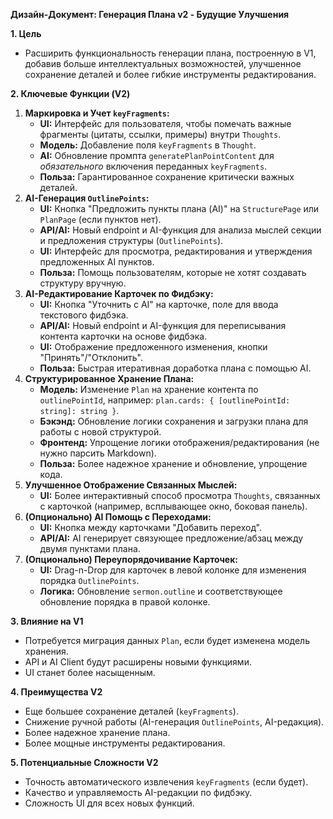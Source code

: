 **Дизайн-Документ: Генерация Плана v2 - Будущие Улучшения**

**1. Цель**

*   Расширить функциональность генерации плана, построенную в V1, добавив больше интеллектуальных возможностей, улучшенное сохранение деталей и более гибкие инструменты редактирования.

**2. Ключевые Функции (V2)**

1.  **Маркировка и Учет `keyFragments`:**
    *   **UI:** Интерфейс для пользователя, чтобы помечать важные фрагменты (цитаты, ссылки, примеры) внутри `Thoughts`.
    *   **Модель:** Добавление поля `keyFragments` в `Thought`.
    *   **AI:** Обновление промпта `generatePlanPointContent` для *обязательного* включения переданных `keyFragments`.
    *   **Польза:** Гарантированное сохранение критически важных деталей.
2.  **AI-Генерация `OutlinePoints`:**
    *   **UI:** Кнопка "Предложить пункты плана (AI)" на `StructurePage` или `PlanPage` (если пунктов нет).
    *   **API/AI:** Новый endpoint и AI-функция для анализа мыслей секции и предложения структуры (`OutlinePoints`).
    *   **UI:** Интерфейс для просмотра, редактирования и утверждения предложенных AI пунктов.
    *   **Польза:** Помощь пользователям, которые не хотят создавать структуру вручную.
3.  **AI-Редактирование Карточек по Фидбэку:**
    *   **UI:** Кнопка "Уточнить с AI" на карточке, поле для ввода текстового фидбэка.
    *   **API/AI:** Новый endpoint и AI-функция для переписывания контента карточки на основе фидбэка.
    *   **UI:** Отображение предложенного изменения, кнопки "Принять"/"Отклонить".
    *   **Польза:** Быстрая итеративная доработка плана с помощью AI.
4.  **Структурированное Хранение Плана:**
    *   **Модель:** Изменение `Plan` на хранение контента по `outlinePointId`, например: `plan.cards: { [outlinePointId: string]: string }`.
    *   **Бэкэнд:** Обновление логики сохранения и загрузки плана для работы с новой структурой.
    *   **Фронтенд:** Упрощение логики отображения/редактирования (не нужно парсить Markdown).
    *   **Польза:** Более надежное хранение и обновление, упрощение кода.
5.  **Улучшенное Отображение Связанных Мыслей:**
    *   **UI:** Более интерактивный способ просмотра `Thoughts`, связанных с карточкой (например, всплывающее окно, боковая панель).
6.  **(Опционально) AI Помощь с Переходами:**
    *   **UI:** Кнопка между карточками "Добавить переход".
    *   **API/AI:** AI генерирует связующее предложение/абзац между двумя пунктами плана.
7.  **(Опционально) Переупорядочивание Карточек:**
    *   **UI:** Drag-n-Drop для карточек в левой колонке для изменения порядка `OutlinePoints`.
    *   **Логика:** Обновление `sermon.outline` и соответствующее обновление порядка в правой колонке.

**3. Влияние на V1**

*   Потребуется миграция данных `Plan`, если будет изменена модель хранения.
*   API и AI Client будут расширены новыми функциями.
*   UI станет более насыщенным.

**4. Преимущества V2**

*   Еще большее сохранение деталей (`keyFragments`).
*   Снижение ручной работы (AI-генерация `OutlinePoints`, AI-редакция).
*   Более надежное хранение плана.
*   Более мощные инструменты редактирования.

**5. Потенциальные Сложности V2**

*   Точность автоматического извлечения `keyFragments` (если будет).
*   Качество и управляемость AI-редакции по фидбэку.
*   Сложность UI для всех новых функций.